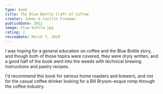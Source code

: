 ```yaml
---
type: book
title: The Blue Bottle Craft of Coffee
creator: James & Caitlin Freeman
publishDate: 2012
image: blue-bottle.jpg
rating: 2
reviewDate: March 7, 2019
---
```


I was hoping for a general education on coffee and the Blue Bottle story, and though both of those topics were covered, they were dryly written, and a good half of the book went into the weeds with technical brewing instructions and pastry recipes.

I'd recommend this book for serious home roasters and brewers, and not for the casual coffee drinker looking for a Bill Bryson-esque romp through the coffee industry.
